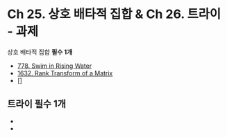 # Ch 25. 상호 배타적 집합 & Ch 26. 트라이 - 과제

상호 배타적 집합
**필수 1개**
- [778. Swim in Rising Water](https://leetcode.com/problems/swim-in-rising-water/description/)
- [1632. Rank Transform of a Matrix](https://leetcode.com/problems/rank-transform-of-a-matrix/description/)
- []

트라이
**필수 1개**
- 
- 
- 
